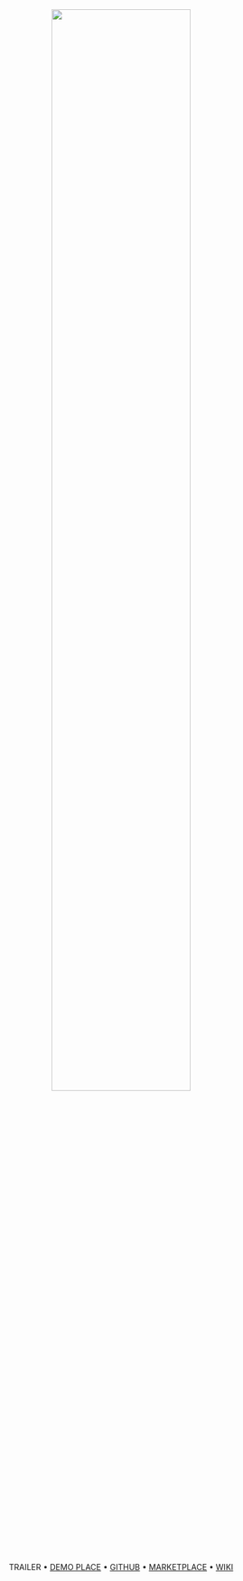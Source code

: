 <div align="center">

<img src="https://github.com/user-attachments/assets/ed629da8-ee89-48b9-8d17-6c6348492b96" data-canonical-src="https://github.com/user-attachments/assets/ed629da8-ee89-48b9-8d17-6c6348492b96" width="70%" />

TRAILER • [DEMO PLACE](https://www.roblox.com/games/18895967110) • [GITHUB](https://github.com/rblxmotion/RoPhone) • [MARKETPLACE](https://create.roblox.com/store/asset/130170677520739) • [WIKI](https://github.com/RBLXMotion/Universe/wiki/ShinePhone-(RoPhone))

</div>
